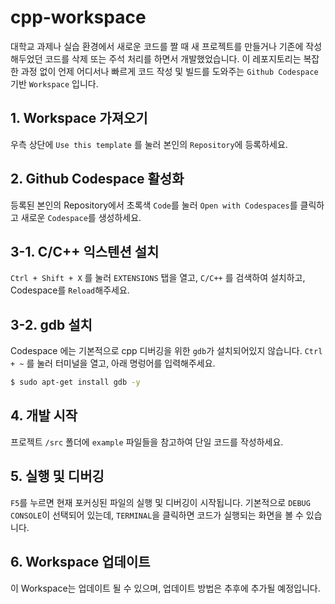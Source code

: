 # cpp-workspace

대학교 과제나 실습 환경에서 새로운 코드를 짤 때 새 프로젝트를 만들거나 기존에 작성해두었던 코드를 삭제 또는 주석 처리를 하면서 개발했었습니다. 이 레포지토리는 복잡한 과정 없이 언제 어디서나 빠르게 코드 작성 및 빌드를 도와주는 `Github Codespace` 기반 `Workspace` 입니다.

## 1. Workspace 가져오기

우측 상단에 `Use this template` 를 눌러 본인의 `Repository`에 등록하세요.

## 2. Github Codespace 활성화

등록된 본인의 Repository에서 초록색 `Code`를 눌러 `Open with Codespaces`를 클릭하고 새로운 `Codespace`를 생성하세요.

## 3-1. C/C++ 익스텐션 설치

`Ctrl + Shift + X` 를 눌러 `EXTENSIONS` 탭을 열고, `C/C++` 를 검색하여 설치하고, Codespace를 `Reload`해주세요.

## 3-2. gdb 설치

Codespace 에는 기본적으로 cpp 디버깅을 위한 `gdb`가 설치되어있지 않습니다. `Ctrl + ~` 를 눌러 터미널을 열고, 아래 명렁어를 입력해주세요.

```bash
$ sudo apt-get install gdb -y
```

## 4. 개발 시작

프로젝트 `/src` 폴더에 `example` 파일들을 참고하여 단일 코드를 작성하세요.

## 5. 실행 및 디버깅

`F5`를 누르면 현재 포커싱된 파일의 실행 및 디버깅이 시작됩니다. 기본적으로 `DEBUG CONSOLE`이 선택되어 있는데, `TERMINAL`을 클릭하면 코드가 실행되는 화면을 볼 수 있습니다.

## 6. Workspace 업데이트

이 Workspace는 업데이트 될 수 있으며, 업데이트 방법은 추후에 추가될 예정입니다.
